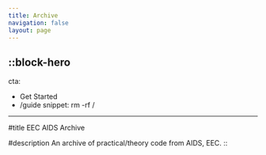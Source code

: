 ```yaml
---
title: Archive
navigation: false
layout: page
---
```


::block-hero
---
cta:
  - Get Started
  - /guide
snippet: rm -rf /
---

#title
EEC AIDS Archive

#description
An archive of practical/theory code from AIDS, EEC.
::
